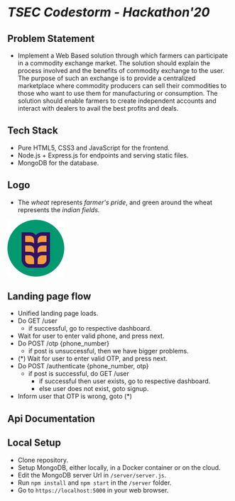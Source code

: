 # *TSEC Codestorm - Hackathon'20*

## Problem Statement
- Implement a Web Based solution through which farmers can participate in a commodity exchange market. The solution should explain the process involved and the benefits of commodity exchange to the user.
The purpose of such an exchange is to provide a centralized marketplace where commodity producers can sell their commodities to those who want to use them for manufacturing or consumption.
The solution should enable farmers to create independent accounts and interact with dealers to avail the best profits and deals.

## Tech Stack
- Pure HTML5, CSS3 and JavaScript for the frontend.
- Node.js + Express.js for endpoints and serving static files.
- MongoDB for the database.

## Logo
* The *wheat* represents *farmer's pride*, and green around the wheat represents the *indian fields.*
<img src = "frontend/logo.svg" alt = "Logo of a bushel of wheat, in a green circle" width = "128" height = "128" />

## Landing page flow
- Unified landing page loads.
- Do GET /user
	- if successful, go to respective dashboard.
- Wait for user to enter valid phone, and press next.
- Do POST /otp {phone_number}
	- if post is unsuccessful, then we have bigger problems.
- (*) Wait for user to enter valid OTP, and press next.
- Do POST /authenticate {phone_number, otp}
	- if post is successful, do GET /user
		- if successful then user exists, go to respective dashboard.
		- else user does not exist, goto signup.
- Inform user that OTP is wrong, goto (*)

## Api Documentation


## Local Setup
- Clone repository.
- Setup MongoDB, either locally, in a Docker container or on the cloud.
- Edit the MongoDB server Url in `/server/server.js`.
- Run `npm install` and `npm start` in the `/server` folder.
- Go to `https://localhost:5000` in your web browser.
